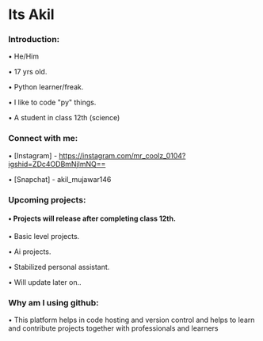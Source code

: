 # Its Akil

### Introduction:

• He/Him

• 17 yrs old.

• Python learner/freak.

• I like to code "py" things.

• A student in class 12th (science)





### Connect with me:

• [Instagram] - https://instagram.com/mr_coolz_0104?igshid=ZDc4ODBmNjlmNQ==


• [Snapchat] - akil_mujawar146


### Upcoming projects:


#### • Projects will release after completing class 12th.

• Basic level projects.


• Ai projects.


• Stabilized personal assistant.


• Will update later on..

### Why am I using github:

• This platform helps in code hosting and version control and helps to learn and contribute projects together with professionals and learners


<!--
**MrCoolz0104/MrCoolz0104** is a ✨ _special_ ✨ repository because its `README.md` (this file) appears on your GitHub profile.

Here are some ideas to get you started:

- 🔭 I’m currently working on ...
- 🌱 I’m currently learning ...
- 👯 I’m looking to collaborate on ...
- 🤔 I’m looking for help with ...
- 💬 Ask me about ...
- 📫 How to reach me: ...
- 😄 Pronouns: ...
- ⚡ Fun fact: ...
-->
